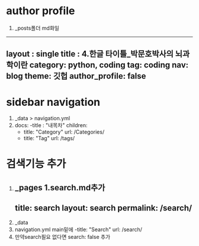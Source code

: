 # author profile 
1. _posts폴더 md화일
  ---
  layout : single 
  title : 4.한글 타이틀_박문호박사의 뇌과학이란
  category: python, coding
  tag: coding
  nav:  blog
  theme: 깃헙
  author_profile: false
  ---
# sidebar navigation
1. _data > navigation.yml
  1. docs: 
    -title : "내목차"
    children:
      - title: "Category"
        url: /Categories/
      - title: "Tag"
        url: /tags/

# 검색기능 추가 
1. _pages
  1.search.md추가 
    ---
    title: search
    layout: search
    permalink: /search/
    ---
1. _data
  1. navigation.yml main밑에 
    -title: "Search"
     url: /search/
  2. 만약search필요 없다면 
     search: false 추가

